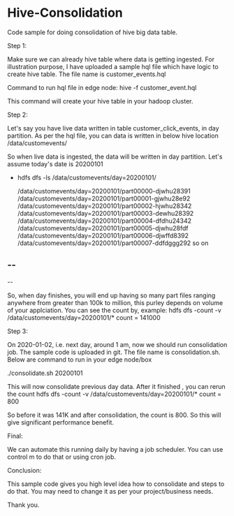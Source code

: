 # Hive-Consolidation

Code sample for doing consolidation of hive big data table.

Step 1:

Make sure we can already hive table where data is getting ingested. For illustration purpose, I have uploaded a sample hql file which have logic to create hive table.
The file name is customer_events.hql

Command to run hql file in edge node:
hive -f customer_event.hql

This command will create your hive table in your hadoop cluster.

Step 2:

Let's say you have live data written in table customer_click_events, in day partition. As per the hql file, you can data is written in below hive location
/data/customevents/

So when live data is ingested, the data will be written in day partition. Let's assume today's date is 20200101
- hdfs dfs -ls /data/customevents/day=20200101/

  /data/customevents/day=20200101/part00000-djwhu28391
  /data/customevents/day=20200101/part00001-gjwhu28e92
  /data/customevents/day=20200101/part00002-hjwhu28342
  /data/customevents/day=20200101/part00003-dewhu28392
  /data/customevents/day=20200101/part00004-dfdhu24342
  /data/customevents/day=20200101/part00005-djwhu28fdf
  /data/customevents/day=20200101/part00006-djwffd8392
  /data/customevents/day=20200101/part00007-ddfdggg292
  so on
 

 --
 --
 --
 
 
 So, when day finishes, you will end up having so many part files ranging anywhere from greater than 100k to million, this purley depends on volume of your applciation.
 You can see the count by, example:
 hdfs dfs -count -v /data/customevents/day=20200101/*
 count = 141000
 
 Step 3:
 
 On 2020-01-02, i.e. next day, around 1 am, now we should run consolidation job. The sample code is uploaded in git. The file name is consolidation.sh.
 Below are command to run in your edge node/box
 
 ./consolidate.sh 20200101
 
 This will now consolidate previous day data. After it finished , you can rerun the count
 hdfs dfs -count -v /data/customevents/day=20200101/*
 count = 800
 
 So before it was 141K and after consolidation, the count is 800. So this will give significant performance benefit.
 
 Final:
 
 We can automate this running daily by having a job scheduler. You can use control m to do that or using cron job.
 
 Conclusion:
 
 This sample code gives you high level idea how to consolidate and steps to do that. You may need to change it as per your project/business needs.
 
 Thank you.
 
 
